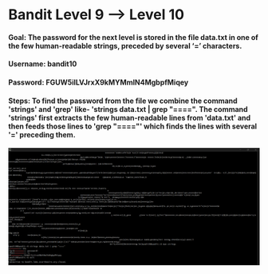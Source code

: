 # Bandit Level 9 --> Level 10
#### Goal: The password for the next level is stored in the file data.txt in one of the few human-readable strings, preceded by several ‘=’ characters.
#### Username: bandit10
#### Password: FGUW5ilLVJrxX9kMYMmlN4MgbpfMiqey
#### Steps: To find the password from the file we combine the command 'strings' and 'grep' like- 'strings data.txt | grep "====". The command 'strings' first extracts the few human-readable lines from 'data.txt' and then feeds those lines to 'grep "===="' which finds the lines with several '=' preceding them.

![Bandit Level-10](Bandit-Level-10.png)
